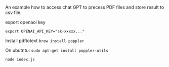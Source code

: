An example how to access chat GPT to precess PDF files and store result to csv file.

export openaoi key

`export OPENAI_API_KEY="sk-xxxxx..."`

Install pdftotext `brew install poppler`

On ubutntu: `sudo apt-get install poppler-utils`

`node index.js`

